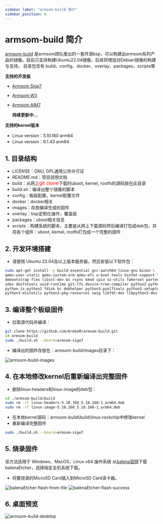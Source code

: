 ```yaml
---
sidebar_label: "armsom-build 简介"
sidebar_position: 6
---
```


# armsom-build 简介
[armsom-build](https://github.com/ArmSoM/armsom-build) 是armsom团队推出的一套开源bsp，可以构建出armsom系列产品的镜像。目前只支持构建Ubuntu22.04镜像，后续将增加对Debian镜像的构建与支持。
目录包含有 build、config、docker、overlay、packages、scripts等

**支持的开发板**
- [Armsom Sige7](https://docs.armsom.org/docs/getting-started/sige7)
- [Armsom W3](https://docs.armsom.org/docs/getting-started/lm7)
- [Armsom AIM7](https://docs.armsom.org/docs/getting-started/aim7)

  **持续更新中...**

**支持的kernel版本**
- Linux version：5.10.160 arm64
- Linux version：6.1.43  arm64

## 1. 目录结构

- LICENSE：GNU, GPL通用公共许可证
- README.md：项目说明文档
- build：从网上<font color="red" size="3">git clone</font>下载的uboot, kernel, rootfs的源码放在此目录
- build.sh：编译出整个镜像的脚本
- config：板级配置，kernel配置文件
- docker：docker相关
- images：存放编译生成的固件
- overlay：bsp定制化操作，覆盖层
- packages：uboot相关信息
- scripts：构建系统的脚本，主要是从网上下载源码然后编译打包成deb包，并将各个组件：uboot, kernel, rootfs打包成一个完整的固件

## 2. 开发环境搭建
- 请使用 Ubuntu 22.04及以上版本服务器，然后安装以下软件包：

```bash
sudo apt-get install -y build-essential gcc-aarch64-linux-gnu bison \
qemu-user-static qemu-system-arm qemu-efi u-boot-tools binfmt-support \
debootstrap flex libssl-dev bc rsync kmod cpio xz-utils fakeroot parted \
udev dosfstools uuid-runtime git-lfs device-tree-compiler python2 python3 \
python-is-python3 fdisk bc debhelper python3-pyelftools python3-setuptools \
python3-distutils python3-pkg-resources swig libfdt-dev libpython3-dev
```

## 3.  编译整个板级固件
- 拉取源代码并编译：

```bash
git clone https://github.com/ArmSoM/armsom-build.git
cd armsom-build
sudo ./build.sh --board=armsom-sige7
```
- 编译出的固件存放在：armsom-build/images目录下：

![armsom-build-images](/img/general-tutorial/armsom-build-images.png)

## 4. 在本地修改kernel后重新编译出完整固件
- 删除linux-headers和linux-image的deb包：
```bash
cd ./armsom-build/build
sudo rm -rf linux-headers-5.10.160_5.10.160-1_arm64.deb
sudo rm -rf linux-image-5.10.160_5.10.160-1_arm64.deb
```
- 在本地kernel源码：armsom-build\build\linux-rockchip中修改kernel
- 重新编译完整固件

```bash
sudo ./build.sh --board=armsom-sige7
```

## 5. 烧录固件
该方法适用于 Windows、MacOS、Linux x64 操作系统
从[balena官网](https://etcher.balena.io/)下载 balenaEtcher，选择指定主机系统下载。

- 将要烧录的MicroSD Card插入到MicroSD Card读卡器。

![balenaEtcher-flash-from-file](/img/tools/balenaEtcher-flash-from-file.png)
![balenaEtcher-flash-success](/img/tools/balenaEtcher-flash-success.png)


## 6. 桌面预览

![armsom-build-desktop](/img/general-tutorial/armsom-build-desktop.png)